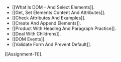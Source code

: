 
- [[What Is DOM - And Select Elements]].
- [[Get, Set Elements Content And Attributes]].
- [[Check Attributes And Examples]].
- [[Create And Append Elements]].
- [[Product With Heading And Paragraph Practice]].
- [[Deal With Childrens]].
- [[DOM Events]].
- [[Validate Form And Prevent Default]].


[[Assignment-11]].